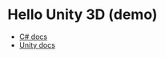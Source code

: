 # Hello Unity 3D (demo)

- [C# docs](https://docs.microsoft.com/ko-kr/dotnet/csharp/)
- [Unity docs](https://docs.unity3d.com/kr/530/Manual/index.html)